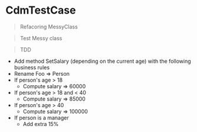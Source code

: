 # CdmTestCase

> Refacoring MessyClass

> Test Messy class

> TDD
 - Add method SetSalary (depending on the current age) with the following business rules 
 - Rename Foo => Person
 - If person's age > 18
   - Compute salary => 60000
 - If person's age > 18 and < 40
   - Compute salary => 85000
 - If person's age > 40
   - Compute salary => 100000
 - If person is a manager
   - Add extra 15%
